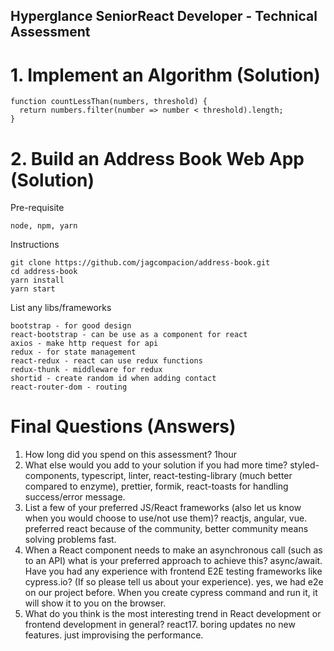 ## Hyperglance SeniorReact Developer - Technical Assessment

# 1. Implement an Algorithm (Solution)

    function countLessThan(numbers, threshold) {
      return numbers.filter(number => number < threshold).length;
    }

# 2. Build an Address Book Web App (Solution)

Pre-requisite

    node, npm, yarn

Instructions

    git clone https://github.com/jagcompacion/address-book.git
    cd address-book
    yarn install
    yarn start

List any libs/frameworks

    bootstrap - for good design
    react-bootstrap - can be use as a component for react
    axios - make http request for api
    redux - for state management
    react-redux - react can use redux functions
    redux-thunk - middleware for redux
    shortid - create random id when adding contact
    react-router-dom - routing

# Final Questions (Answers)

1. How long did you spend on this assessment? 1hour
2. What else would you add to your solution if you had more time? styled-components, typescript, linter, react-testing-library (much better compared to enzyme), prettier, formik, react-toasts for handling success/error message.
3. List a few of your preferred JS/React frameworks (also let us know when you would choose to use/not
   use them)? reactjs, angular, vue. preferred react because of the community, better community means solving problems fast.
4. When a React component needs to make an asynchronous call (such as to an API) what is your
   preferred approach to achieve this? async/await.
   Have you had any experience with frontend E2E testing frameworks like cypress.io? (If so please tell us
   about your experience). yes, we had e2e on our project before. When you create cypress command and run it, it will show it to you on the browser.
5. What do you think is the most interesting trend in React development or frontend development in
   general? react17. boring updates no new features. just improvising the performance.
